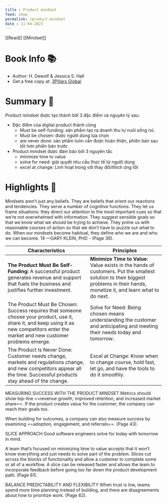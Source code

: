 ```yaml
---
title : Product mindset
feed: show
permalink: /product-mindset
date : 11-04-2023
---
```


[[Read]] [[Mindset]]
# Book Info 📚
- Author: H. Dewolf & Jessica S. Hall
- Get a free copy at: [3Pillars Global](https://www.3pillarglobal.com/product-mindset/)

# Summary 💬

Product mindset được tạo thành bởi 3 đặc điểm và nguyên lý sau:
- Đặc điểm của digital product thành công
	- Must be self-funding: sản phẩm tạo ra doanh thu tự nuôi sống nó.
	- Must be chosen: được người dùng lựa chọn
	- are never done: sản phẩm luôn cần được hoàn thiện, phiên bản sau tốt hơn phiên bản trước
- Product mindset được đảm bảo bởi 3 nguyên tắc
	- minimize time to value
	- solve for need: giải quyết nhu cầu thực tế từ người dùng
	- excel at change: Linh hoạt trong với thay đổi/thích ứng tốt

# Highlights 📒

Mindsets aren’t just any beliefs. They are beliefs that orient our reactions and tendencies. They serve a number of cognitive functions. They let us frame situations: they direct our attention to the most important cues so that we’re not overwhelmed with information. They suggest sensible goals so that we know what we should be trying to achieve. They prime us with reasonable courses of action so that we don’t have to puzzle out what to do. When our mindsets become habitual, they define who we are and who we can become. 14 —GARY KLEIN, PHD - (Page 36). 

Characteristics | Principles 
--- | ---
**The Product Must Be Self-Funding:** A successful product generates revenue and support that fuels the business and justifies further investment. | **Minimize Time to Value**: Value exists in the hands of customers. Put the smallest solution to their biggest problems in their hands, monetize it, and learn what to do next. 
 The Product Must Be Chosen: Success requires that someone choose your product, use it, share it, and keep using it as new competitors enter the market and new customer problems emerge. | Solve for Need: Being chosen means understanding the customer and anticipating and meeting their needs today and tomorrow. 
 The Product Is Never Done: Customer needs change, markets and regulations change, and new competitors appear all the time. Successful products stay ahead of the change. | Excel at Change: Know when to change course, hold fast, let go, and have the tools to do it smoothly.

MEASURING SUCCESS WITH THE PRODUCT MINDSET
Metrics should show top-line ==revenue growth, improved retention, and increased market share==. If the product creates value for the customer, the company can reach their goals too. 

When building for outcomes, a company can also measure success by examining ==adoption, engagement, and referrals==. (Page 43). 

SLICE APPROACH
Good software engineers solve for today with tomorrow in mind. 

A team that’s focused on minimizing time to value accepts that it won’t know everything and just needs to solve part of the problem. 
Slices cut across the blocks of functionality and allow a customer to complete some or all of a workflow. A slice can be released faster and allows the team to incorporate feedback before going too far down the product development path. (Page 61). 

BALANCE PREDICTABILITY AND FLEXIBILITY
When trust is low, teams spend more time planning instead of building, and there are disagreements about how to prioritize work. (Page 62). 